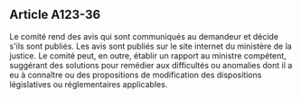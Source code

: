 Article A123-36
----
Le comité rend des avis qui sont communiqués au demandeur et décide s'ils sont
publiés. Les avis sont publiés sur le site internet du ministère de la justice.
Le comité peut, en outre, établir un rapport au ministre compétent, suggérant
des solutions pour remédier aux difficultés ou anomalies dont il a eu à
connaître ou des propositions de modification des dispositions législatives ou
réglementaires applicables.
